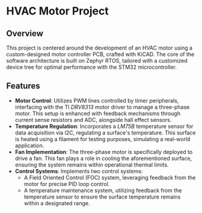 # HVAC Motor Project

## Overview

This project is centered around the development of an HVAC motor using a custom-designed motor controller PCB, crafted with KiCAD. The core of the software architecture is built on Zephyr RTOS, tailored with a customized device tree for optimal performance with the STM32 microcontroller.

## Features

- **Motor Control**: Utilizes PWM lines controlled by timer peripherals, interfacing with the TI *DRV8313* motor driver to manage a three-phase motor. This setup is enhanced with feedback mechanisms through current sense resistors and ADC, alongside hall effect sensors.
- **Temperature Regulation**: Incorporates a *LM75B* temperature sensor for data acquisition via I2C, regulating a surface's temperature. This surface is heated using a filament for testing purposes, simulating a real-world application.
- **Fan Implementation**: The three-phase motor is specifically deployed to drive a fan. This fan plays a role in cooling the aforementioned surface, ensuring the system remains within operational thermal limits.
- **Control Systems**: Implements two control systems:
    - A Field Oriented Control (FOC) system, leveraging feedback from the motor for precise PID loop control.
    - A temperature maintenance system, utilizing feedback from the temperature sensor to ensure the surface temperature remains within a designated range.
